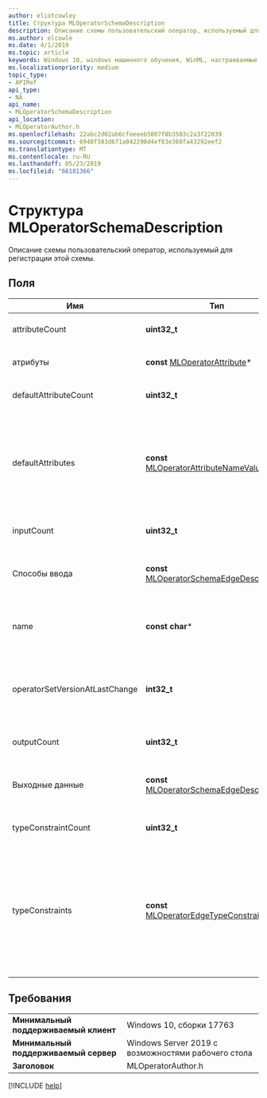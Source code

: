 ```yaml
---
author: eliotcowley
title: Структура MLOperatorSchemaDescription
description: Описание схемы пользовательский оператор, используемый для регистрации этой схемы.
ms.author: elcowle
ms.date: 4/1/2019
ms.topic: article
keywords: Windows 10, windows машинного обучения, WinML, настраиваемые операторы, MLOperatorSchemaDescription
ms.localizationpriority: medium
topic_type:
- APIRef
api_type:
- NA
api_name:
- MLOperatorSchemaDescription
api_location:
- MLOperatorAuthor.h
ms.openlocfilehash: 22abc2d02ab6cfeeeeb5007f8b3503c2a3f22039
ms.sourcegitcommit: 6948f383d671a042290d4ef83e360fa43292eef2
ms.translationtype: MT
ms.contentlocale: ru-RU
ms.lasthandoff: 05/23/2019
ms.locfileid: "66181366"
---
```

# <a name="mloperatorschemadescription-struct"></a>Структура MLOperatorSchemaDescription

Описание схемы пользовательский оператор, используемый для регистрации этой схемы.

## <a name="fields"></a>Поля

| Имя | Тип | Описание |
|------|------|-------------|
| attributeCount | **uint32_t** | Число предоставленных атрибутов. |
| атрибуты | **const** [MLOperatorAttribute](MLOperatorAttribute.md)* | Набор атрибутов, поддерживаемых типом оператора. |
| defaultAttributeCount | **uint32_t** | Число значений атрибутов по умолчанию. |
| defaultAttributes | **const** [MLOperatorAttributeNameValue](MLOperatorAttributeNameValue.md)* | По умолчанию значения атрибутов. Они будут применены, если атрибуты отсутствуют в модели, содержащей тип оператора. |
| inputCount | **uint32_t** | Количество входных данных от оператора. |
| Способы ввода | **const** [MLOperatorSchemaEdgeDescription](MLOperatorSchemaEdgeDescription.md)* | Массив, содержащий описания оператора входных краев. |
| name | **const char*** | Завершающаяся нулем UTF-8 строка, представляющая имя оператора. |
| operatorSetVersionAtLastChange | **int32_t** | Оператор задать версию, по которому этот оператор была введена или последнего изменения. |
| outputCount | **uint32_t** | Количество выходов оператора. |
| Выходные данные | **const** [MLOperatorSchemaEdgeDescription](MLOperatorSchemaEdgeDescription.md)* | Массив, содержащий описания оператора выходных краев. |
| typeConstraintCount | **uint32_t** | Номер ограничения на тип. |
| typeConstraints | **const** [MLOperatorEdgeTypeConstraint](MLOperatorEdgeTypeConstraint.md)* | Массив ограничений типа. Каждое ограничение ограничивает входные и выходные данные, связанные со строкой типа метки для одного или нескольких типов edge. |

## <a name="requirements"></a>Требования

| | |
|-|-|
| **Минимальный поддерживаемый клиент** | Windows 10, сборки 17763 |
| **Минимальный поддерживаемый сервер** | Windows Server 2019 с возможностями рабочего стола |
| **Заголовок** | MLOperatorAuthor.h |

[!INCLUDE [help](../../includes/get-help.md)]
